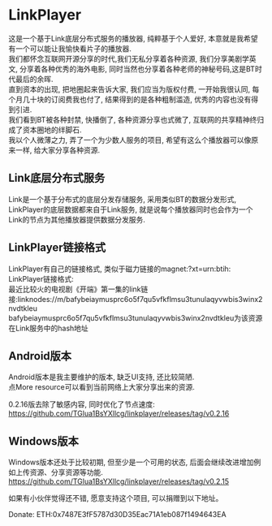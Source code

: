 # LinkPlayer
这是一个基于Link底层分布式服务的播放器, 纯粹基于个人爱好, 本意就是我希望有一个可以能让我愉快看片子的播放器.  
我们都怀念互联网开源分享的时代,我们无私分享着各种资源, 我们分享美剧学英文, 分享着各种优秀的海外电影, 同时当然也分享着各种老师的神秘号码,这是BT时代最后的余晖.  
直到资本的出现, 把地圈起来告诉大家, 我们应当为版权付费, 一开始我很认同, 每个月几十块的订阅费我也付了, 结果得到的是各种粗制滥造, 优秀的内容也没有得到引进.  
我们看到BT被各种封禁, 快播倒了, 各种资源分享也式微了, 互联网的共享精神终归成了资本圈地的绊脚石.  
我以个人微薄之力, 弄了一个为少数人服务的项目, 希望有这么个播放器可以像原来一样, 给大家分享各种资源.

## Link底层分布式服务
Link是一个基于分布式的底层分发存储服务, 采用类似BT的数据分发形式, LinkPlayer的底层数据都来自于Link服务, 就是说每个播放器同时也会作为一个Link的节点为其他播放器提供数据分发服务.  

## LinkPlayer链接格式
LinkPlayer有自己的链接格式, 类似于磁力链接的magnet:?xt=urn:btih:  
LinkPlayer链接格式:  
最近比较火的电视剧《开端》第一集的link链接:linknodes://m/bafybeiaymusprc6o5f7qu5vfkflmsu3tunulaqyvwbis3winx2nvdtkleu  
bafybeiaymusprc6o5f7qu5vfkflmsu3tunulaqyvwbis3winx2nvdtkleu为该资源在Link服务中的hash地址

## Android版本
Android版本是我主要维护的版本, 缺乏UI支持, 还比较简陋.  
点More resource可以看到当前网络上大家分享出来的资源.  

0.2.16版去除了敏感内容, 同时优化了节点速度:
https://github.com/TGlua1BsYXllcg/linkplayer/releases/tag/v0.2.16



## Windows版本
Windows版本还处于比较初期, 但至少是一个可用的状态, 后面会继续改进增加例如上传资源、分享资源等功能.  
https://github.com/TGlua1BsYXllcg/linkplayer/releases/tag/v0.2.15


如果有小伙伴觉得还不错, 愿意支持这个项目, 可以捐赠到以下地址。 

Donate:
ETH:0x7487E3fF5787d30D35Eac71A1eb087f1494643EA
